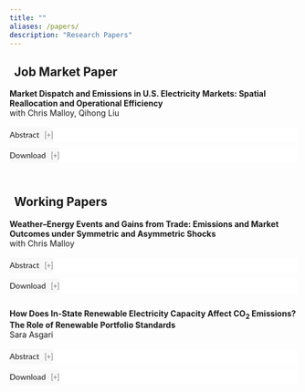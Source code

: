 ```yaml
---
title: ""
aliases: /papers/
description: "Research Papers"
---
```


<link rel="stylesheet" href="https://cdnjs.cloudflare.com/ajax/libs/font-awesome/6.0.0/css/all.min.css">

<style>
/* Pretty, JS-free accordions */
details.abs { margin: 0 0 10px 0; background: #fff; }
details.abs summary {
  font:14px/1.5 Lato, "Helvetica Neue", Helvetica, Arial, sans-serif;
  cursor:pointer; padding:2px 0; outline:none; list-style:none;
  background:#f8f8f8; display:inline-block;
}
details.abs summary::-webkit-details-marker { display:none; }
details.abs summary::after { content:" [+]"; color:#777; font-size:90%; margin-left:6px; }
details.abs[open] summary::after { content:" [−]"; }
.details-body { background:#F1F1F1; color:#555; padding:10px; margin-top:6px; }
</style>

<!-- ======================== -->
<!--   JOB MARKET PAPER       -->
<!-- ======================== -->

<h2><i class="fas fa-briefcase" style="color: #841617; margin-right: 8px;"></i>Job Market Paper</h2>

<p style="margin:0">
  <a style="margin:0; font-size:100%; font-weight:bold">Market Dispatch and Emissions in U.S. Electricity Markets: Spatial Reallocation and Operational Efficiency</a><br>
 with Chris Malloy, Qihong Liu
  
</p>
<br>

<details class="abs">
  <summary>Abstract</summary>
  <div class="details-body">
    <p>
    This study evaluates the impact of market-based electricity dispatch on social welfare during the U.S. deregulation period from 1999 to 2012. By comparing the observed market dispatch against counterfactual least-cost and least-emissions regimes, we find that while markets yielded modest reductions in CO₂ and NOₓ damages via efficiency gains, they also triggered a sharp increase in SO₂ damages. This increase was driven by expanded trade and a shift toward cheaper coal generation. The net effect was an annual increase in environmental damages of $2–11 billion—a figure that far surpasses the documented $3–5 billion in private cost savings. These losses were concentrated in early-adopting, coal-reliant regions with a high proportion of merchant generators. Our results demonstrate that while deregulated markets improved private efficiency, they created even larger social costs by amplifying environmental externalities, highlighting an urgent need to align wholesale market rules with environmental goals.
    </p>
  </div>
</details>

<details class="abs">
  <summary>Download</summary>
  <div class="details-body">
    <p>
      <a href="/jobmktpaper.pdf" target="_blank" style="color:#841617; text-decoration:none;">
        <i class="fas fa-file-pdf"></i> Download PDF
      </a>
    </p>
  </div>
</details>



<br>

<!-- ======================== -->
<!--   WORKING PAPERS         -->
<!-- ======================== -->

<h2><i class="fas fa-file-alt" style="color: #1976d2; margin-right: 8px;"></i>Working Papers</h2>

<p style="margin:0">
  <a style="margin:0; font-size:100%; font-weight:bold">Weather–Energy Events and Gains from Trade: Emissions and Market Outcomes under Symmetric and Asymmetric Shocks</a><br>
  with Chris Malloy
</p>
<br>
<details class="abs">
  <summary>Abstract</summary>
  <div class="details-body">
    <p>
    We propose a new empirical design to estimate when electricity transmission provides the greatest value, exploiting variation in extreme net-load events. As power systems integrate more renewables, the grid faces increasing stress from days with severe imbalances between demand and renewable supply. We hypothesize that the private cost-saving value of transmission is highly heterogeneous and is disproportionately driven by its ability to insure against asymmetric regional shocks—where one region has a deficit while another has a surplus—compared to symmetric ones. Using day-ahead market data from MISO and SPP, we calculate the daily value of transmission against a counterfactual autarky equilibrium. A key innovation is our use of exogenous day-ahead forecasts of load and renewables to define extreme events, ensuring identification is free of post-treatment bias. We then estimate a causal model relating these event types to transmission value. Our findings will quantify the extent to which transmission acts as regional insurance, providing crucial guidance for infrastructure policy and the efficient integration of renewables.
    </p>
  </div>
</details>

<details class="abs">
  <summary>Download</summary>
  <div class="details-body"><p>Coming soon</p></div>
</details>

<br>

<p style="margin:0">
  <a style="margin:0; font-size:100%; font-weight:bold">How Does In-State Renewable Electricity Capacity Affect CO<sub>2</sub> Emissions? The Role of Renewable Portfolio Standards</a><br>
  Sara Asgari
</p>
<br>

<details class="abs">
  <summary>Abstract</summary>
  <div class="details-body">
    <p>
    State-level policies, particularly Renewable Portfolio Standards (RPS), have been a primary driver of renewable energy adoption in the United States. While crucial for decarbonization, the expansion of renewable infrastructure carries its own ecological footprint, raising questions about its net environmental benefits. This study investigates how heterogeneous RPS design features—specifically, the allowance of out-of-state Renewable Energy Credit (REC) trading and policy stringency—shape these outcomes. We find that states prioritizing in-state renewable capacity development successfully spur local infrastructure growth. However, this same focus impedes their ability to control emissions and reduce their carbon footprint effectively. These results illuminate a critical tension in clean energy policy, demonstrating that the design of an RPS creates a trade-off between fostering a local green industry and achieving cost-effective emissions reductions.
    </p>
  </div>
</details>

<details class="abs">
  <summary>Download</summary>
  <div class="details-body"><p>Coming soon</p></div>
</details>
